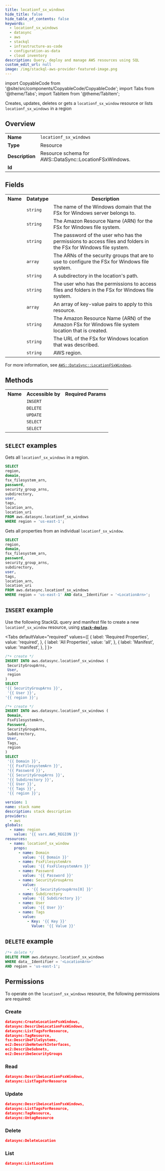 ```yaml
---
title: locationf_sx_windows
hide_title: false
hide_table_of_contents: false
keywords:
  - locationf_sx_windows
  - datasync
  - aws
  - stackql
  - infrastructure-as-code
  - configuration-as-data
  - cloud inventory
description: Query, deploy and manage AWS resources using SQL
custom_edit_url: null
image: /img/stackql-aws-provider-featured-image.png
---
```


import CopyableCode from '@site/src/components/CopyableCode/CopyableCode';
import Tabs from '@theme/Tabs';
import TabItem from '@theme/TabItem';

Creates, updates, deletes or gets a <code>locationf_sx_window</code> resource or lists <code>locationf_sx_windows</code> in a region

## Overview
<table>
<tbody>
<tr><td><b>Name</b></td><td><code>locationf_sx_windows</code></td></tr>
<tr><td><b>Type</b></td><td>Resource</td></tr>
<tr><td><b>Description</b></td><td>Resource schema for AWS::DataSync::LocationFSxWindows.</td></tr>
<tr><td><b>Id</b></td><td><CopyableCode code="aws.datasync.locationf_sx_windows" /></td></tr>
</tbody>
</table>

## Fields
<table>
<tbody>
<tr><th>Name</th><th>Datatype</th><th>Description</th></tr><tr><td><CopyableCode code="domain" /></td><td><code>string</code></td><td>The name of the Windows domain that the FSx for Windows server belongs to.</td></tr>
<tr><td><CopyableCode code="fsx_filesystem_arn" /></td><td><code>string</code></td><td>The Amazon Resource Name (ARN) for the FSx for Windows file system.</td></tr>
<tr><td><CopyableCode code="password" /></td><td><code>string</code></td><td>The password of the user who has the permissions to access files and folders in the FSx for Windows file system.</td></tr>
<tr><td><CopyableCode code="security_group_arns" /></td><td><code>array</code></td><td>The ARNs of the security groups that are to use to configure the FSx for Windows file system.</td></tr>
<tr><td><CopyableCode code="subdirectory" /></td><td><code>string</code></td><td>A subdirectory in the location's path.</td></tr>
<tr><td><CopyableCode code="user" /></td><td><code>string</code></td><td>The user who has the permissions to access files and folders in the FSx for Windows file system.</td></tr>
<tr><td><CopyableCode code="tags" /></td><td><code>array</code></td><td>An array of key-value pairs to apply to this resource.</td></tr>
<tr><td><CopyableCode code="location_arn" /></td><td><code>string</code></td><td>The Amazon Resource Name (ARN) of the Amazon FSx for Windows file system location that is created.</td></tr>
<tr><td><CopyableCode code="location_uri" /></td><td><code>string</code></td><td>The URL of the FSx for Windows location that was described.</td></tr>
<tr><td><CopyableCode code="region" /></td><td><code>string</code></td><td>AWS region.</td></tr>
</tbody>
</table>

For more information, see <a href="https://docs.aws.amazon.com/AWSCloudFormation/latest/UserGuide/aws-resource-datasync-locationfsxwindow.html"><code>AWS::DataSync::LocationFSxWindows</code></a>.

## Methods

<table>
<tbody>
  <tr>
    <th>Name</th>
    <th>Accessible by</th>
    <th>Required Params</th>
  </tr>
  <tr>
    <td><CopyableCode code="create_resource" /></td>
    <td><code>INSERT</code></td>
    <td><CopyableCode code="User, SecurityGroupArns, region" /></td>
  </tr>
  <tr>
    <td><CopyableCode code="delete_resource" /></td>
    <td><code>DELETE</code></td>
    <td><CopyableCode code="data__Identifier, region" /></td>
  </tr>
  <tr>
    <td><CopyableCode code="update_resource" /></td>
    <td><code>UPDATE</code></td>
    <td><CopyableCode code="data__Identifier, data__PatchDocument, region" /></td>
  </tr>
  <tr>
    <td><CopyableCode code="list_resources" /></td>
    <td><code>SELECT</code></td>
    <td><CopyableCode code="region" /></td>
  </tr>
  <tr>
    <td><CopyableCode code="get_resource" /></td>
    <td><code>SELECT</code></td>
    <td><CopyableCode code="data__Identifier, region" /></td>
  </tr>
</tbody>
</table>

## `SELECT` examples
Gets all <code>locationf_sx_windows</code> in a region.
```sql
SELECT
region,
domain,
fsx_filesystem_arn,
password,
security_group_arns,
subdirectory,
user,
tags,
location_arn,
location_uri
FROM aws.datasync.locationf_sx_windows
WHERE region = 'us-east-1';
```
Gets all properties from an individual <code>locationf_sx_window</code>.
```sql
SELECT
region,
domain,
fsx_filesystem_arn,
password,
security_group_arns,
subdirectory,
user,
tags,
location_arn,
location_uri
FROM aws.datasync.locationf_sx_windows
WHERE region = 'us-east-1' AND data__Identifier = '<LocationArn>';
```

## `INSERT` example

Use the following StackQL query and manifest file to create a new <code>locationf_sx_window</code> resource, using [__`stack-deploy`__](https://pypi.org/project/stack-deploy/).

<Tabs
    defaultValue="required"
    values={[
      { label: 'Required Properties', value: 'required', },
      { label: 'All Properties', value: 'all', },
      { label: 'Manifest', value: 'manifest', },
    ]
}>
<TabItem value="required">

```sql
/*+ create */
INSERT INTO aws.datasync.locationf_sx_windows (
 SecurityGroupArns,
 User,
 region
)
SELECT 
'{{ SecurityGroupArns }}',
 '{{ User }}',
'{{ region }}';
```
</TabItem>
<TabItem value="all">

```sql
/*+ create */
INSERT INTO aws.datasync.locationf_sx_windows (
 Domain,
 FsxFilesystemArn,
 Password,
 SecurityGroupArns,
 Subdirectory,
 User,
 Tags,
 region
)
SELECT 
 '{{ Domain }}',
 '{{ FsxFilesystemArn }}',
 '{{ Password }}',
 '{{ SecurityGroupArns }}',
 '{{ Subdirectory }}',
 '{{ User }}',
 '{{ Tags }}',
 '{{ region }}';
```
</TabItem>
<TabItem value="manifest">

```yaml
version: 1
name: stack name
description: stack description
providers:
  - aws
globals:
  - name: region
    value: '{{ vars.AWS_REGION }}'
resources:
  - name: locationf_sx_window
    props:
      - name: Domain
        value: '{{ Domain }}'
      - name: FsxFilesystemArn
        value: '{{ FsxFilesystemArn }}'
      - name: Password
        value: '{{ Password }}'
      - name: SecurityGroupArns
        value:
          - '{{ SecurityGroupArns[0] }}'
      - name: Subdirectory
        value: '{{ Subdirectory }}'
      - name: User
        value: '{{ User }}'
      - name: Tags
        value:
          - Key: '{{ Key }}'
            Value: '{{ Value }}'

```
</TabItem>
</Tabs>

## `DELETE` example

```sql
/*+ delete */
DELETE FROM aws.datasync.locationf_sx_windows
WHERE data__Identifier = '<LocationArn>'
AND region = 'us-east-1';
```

## Permissions

To operate on the <code>locationf_sx_windows</code> resource, the following permissions are required:

### Create
```json
datasync:CreateLocationFsxWindows,
datasync:DescribeLocationFsxWindows,
datasync:ListTagsForResource,
datasync:TagResource,
fsx:DescribeFileSystems,
ec2:DescribeNetworkInterfaces,
ec2:DescribeSubnets,
ec2:DescribeSecurityGroups
```

### Read
```json
datasync:DescribeLocationFsxWindows,
datasync:ListTagsForResource
```

### Update
```json
datasync:DescribeLocationFsxWindows,
datasync:ListTagsForResource,
datasync:TagResource,
datasync:UntagResource
```

### Delete
```json
datasync:DeleteLocation
```

### List
```json
datasync:ListLocations
```

